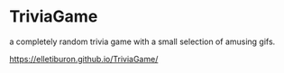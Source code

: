 # TriviaGame

a completely random trivia game with a small selection of amusing gifs.

https://elletiburon.github.io/TriviaGame/
